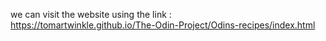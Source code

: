 we can visit the website using the link : 
<br>
https://tomartwinkle.github.io/The-Odin-Project/Odins-recipes/index.html

